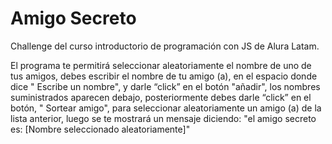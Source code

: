 <h1> Amigo Secreto</h1> 

Challenge del curso introductorio de programación con JS de Alura Latam.

El programa te permitirá seleccionar aleatoriamente el nombre de uno de tus amigos,
debes escribir el nombre de tu amigo (a), en el espacio donde dice " Escribe un nombre",
y darle “click” en el botón "añadir", los nombres suministrados aparecen debajo,
posteriormente debes darle “click” en el botón, " Sortear amigo", para seleccionar aleatoriamente 
un amigo (a) de la lista anterior, luego se te mostrará un mensaje
diciendo: "el amigo secreto es: [Nombre seleccionado aleatoriamente]"

